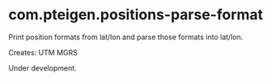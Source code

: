 # com.pteigen.positions-parse-format
Print position formats from lat/lon and parse those formats into lat/lon.

Creates:
UTM
MGRS

Under development. 
